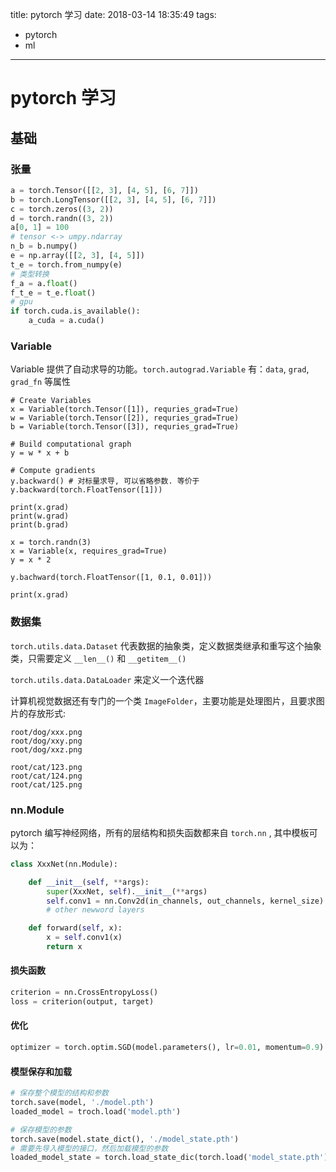 title: pytorch 学习
date: 2018-03-14 18:35:49
tags:

- pytorch
- ml

----

# pytorch 学习



## 基础

### 张量

```python
a = torch.Tensor([[2, 3], [4, 5], [6, 7]])
b = torch.LongTensor([[2, 3], [4, 5], [6, 7]])
c = torch.zeros((3, 2))
d = torch.randn((3, 2))
a[0, 1] = 100
# tensor <-> umpy.ndarray
n_b = b.numpy()
e = np.array([[2, 3], [4, 5]])
t_e = torch.from_numpy(e)
# 类型转换
f_a = a.float()
f_t_e = t_e.float()
# gpu
if torch.cuda.is_available():
    a_cuda = a.cuda()
```

### Variable

Variable 提供了自动求导的功能。`torch.autograd.Variable` 有：`data`, `grad`, `grad_fn` 等属性

```
# Create Variables
x = Variable(torch.Tensor([1]), requries_grad=True)
w = Variable(torch.Tensor([2]), requries_grad=True)
b = Variable(torch.Tensor([3]), requries_grad=True)

# Build computational graph
y = w * x + b

# Compute gradients
y.backward() # 对标量求导, 可以省略参数. 等价于 y.backward(torch.FloatTensor([1]))

print(x.grad)
print(w.grad)
print(b.grad)
```

```
x = torch.randn(3)
x = Variable(x, requires_grad=True)
y = x * 2

y.bachward(torch.FloatTensor([1, 0.1, 0.01]))

print(x.grad)
```



### 数据集

`torch.utils.data.Dataset` 代表数据的抽象类，定义数据类继承和重写这个抽象类，只需要定义 `__len__()` 和 `__getitem__()`

`torch.utils.data.DataLoader` 来定义一个迭代器

计算机视觉数据还有专门的一个类 	`ImageFolder`，主要功能是处理图片，且要求图片的存放形式:

```
root/dog/xxx.png
root/dog/xxy.png
root/dog/xxz.png

root/cat/123.png
root/cat/124.png
root/cat/125.png
```

### nn.Module  

pytorch 编写神经网络，所有的层结构和损失函数都来自 `torch.nn` , 其中模板可以为：

```python
class XxxNet(nn.Module):

    def __init__(self, **args):
        super(XxxNet, self).__init__(**args)
        self.conv1 = nn.Conv2d(in_channels, out_channels, kernel_size)
        # other newword layers

    def forward(self, x):
        x = self.conv1(x)
        return x
```

#### 损失函数

```python
criterion = nn.CrossEntropyLoss()
loss = criterion(output, target)
```

#### 优化

```python
optimizer = torch.optim.SGD(model.parameters(), lr=0.01, momentum=0.9)
```

#### 模型保存和加载

```python
# 保存整个模型的结构和参数
torch.save(model, './model.pth')
loaded_model = troch.load('model.pth')

# 保存模型的参数
torch.save(model.state_dict(), './model_state.pth')
# 需要先导入模型的接口，然后加载模型的参数
loaded_model_state = torch.load_state_dic(torch.load('model_state.pth'))

```

































